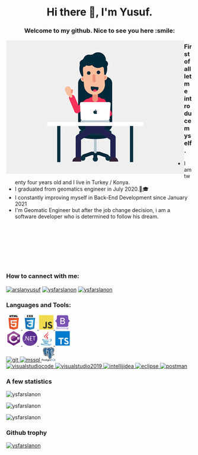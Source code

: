 <h1 align="center" >Hi there 👋, I'm Yusuf.</h1>
<h3 align="center" >Welcome to my github. Nice to see you here :smile: </h3>

<img align="left" src="https://github.com/ysfarslanon/ysfarslanon/blob/main/helloWorld.gif?raw=true" /> 

### First of all let me introduce myself.

- I am twenty four years old and I live in Turkey / Konya.
- I graduated from geomatics engineer in July 2020.:tada::mortar_board:
- I constantly improving myself in Back-End Development since January 2021
- I'm Geomatic Engineer but after the job change decision, i am a software developer who is determined to follow his dream.
<br><br><br><br><br><br><br><br>


### How to cannect with me:
<p align="left">
<a href="https://linkedin.com/in/arslanyusuf" target="blank"><img align="center" src="https://raw.githubusercontent.com/rahuldkjain/github-profile-readme-generator/master/src/images/icons/Social/linked-in-alt.svg" alt="arslanyusuf" height="30" width="40" /></a>
<a href="https://www.hackerrank.com/ysfarslanon" target="blank"><img align="center" src="https://raw.githubusercontent.com/rahuldkjain/github-profile-readme-generator/master/src/images/icons/Social/hackerrank.svg" alt="ysfarslanon" height="30" width="40" /></a>
<a href="mailto:14arslan.yusuf@gmail.com" target="blank"><img align="center" src="https://ssl.gstatic.com/ui/v1/icons/mail/rfr/logo_gmail_lockup_dark_1x_r2.png" alt="ysfarslanon" height="30" width="90" /></a>  
</p>


### Languages and Tools:
<p align="left"> 
   <a href="https://www.w3.org/html/" target="_blank" rel="noreferrer"> 
    <img src="https://raw.githubusercontent.com/devicons/devicon/master/icons/html5/html5-original-wordmark.svg" alt="html5" width="40" height="40"/> 
  </a> 
   <a href="https://www.w3schools.com/css/" target="_blank" rel="noreferrer"> 
    <img src="https://raw.githubusercontent.com/devicons/devicon/master/icons/css3/css3-original-wordmark.svg" alt="css3" width="40" height="40"/>
  </a>
   <a href="https://developer.mozilla.org/en-US/docs/Web/JavaScript" target="_blank" rel="noreferrer"> 
    <img src="https://raw.githubusercontent.com/devicons/devicon/master/icons/javascript/javascript-original.svg" alt="javascript" width="40" height="40"/> 
  </a> 
  <a href="https://getbootstrap.com" target="_blank" rel="noreferrer"> 
    <img src="https://raw.githubusercontent.com/devicons/devicon/master/icons/bootstrap/bootstrap-plain-wordmark.svg" alt="bootstrap" width="40" height="40"/> 
  </a>
  <br>
  <a href="https://www.w3schools.com/cs/" target="_blank" rel="noreferrer"> 
    <img src="https://raw.githubusercontent.com/devicons/devicon/master/icons/csharp/csharp-original.svg" alt="csharp" width="40" height="40"/>
  </a>
  
  <a href="https://dotnet.microsoft.com/" target="_blank" rel="noreferrer">
    <img src="https://raw.githubusercontent.com/github/explore/93d8a67084f94b2a444e510199a6e7622e5b09a3/topics/dotnet/dotnet.png" alt="dotnet" width="40" height="40"/>
  </a> 
  <a href="https://www.java.com" target="_blank" rel="noreferrer"> 
    <img src="https://raw.githubusercontent.com/devicons/devicon/master/icons/java/java-original.svg" alt="java" width="40" height="40"/>
  </a> 
  <a href="https://www.typescriptlang.org/" target="_blank" rel="noreferrer"> 
    <img src="https://raw.githubusercontent.com/devicons/devicon/master/icons/typescript/typescript-original.svg" alt="typescript" width="40" height="40"/> 
  </a>
  
  <br>
  
  <a href="https://git-scm.com/" target="_blank" rel="noreferrer"> 
    <img src="https://www.vectorlogo.zone/logos/git-scm/git-scm-icon.svg" alt="git" width="40" height="40"/>
  </a>
 
  <a href="https://www.microsoft.com/en-us/sql-server" target="_blank" rel="noreferrer"> 
    <img src="https://www.svgrepo.com/show/303229/microsoft-sql-server-logo.svg" alt="mssql" width="40" height="40"/> 
  </a> 
  
  <a href="https://www.postgresql.org" target="_blank" rel="noreferrer"> 
    <img src="https://raw.githubusercontent.com/devicons/devicon/master/icons/postgresql/postgresql-original-wordmark.svg" alt="postgresql" width="40" height="40"/> 
  </a> 
   
   <br>
   
   <a href="https://code.visualstudio.com/" target="_blank" rel="noreferrer"> 
    <img src="https://www.vectorlogo.zone/logos/visualstudio_code/visualstudio_code-ar21.svg" alt="visualstudiocode" width="80" height="40"/> 
  </a> 
   
   <a href="https://visualstudio.microsoft.com/tr/downloads/" target="_blank" rel="noreferrer"> 
    <img src="https://visualstudio.microsoft.com/wp-content/uploads/2021/10/Product-Icon.svg" alt="visualstudio2019" width="40" height="40"/> 
  </a> 
   
   <a href="https://www.jetbrains.com/idea/" target="_blank" rel="noreferrer"> 
    <img src="https://upload.wikimedia.org/wikipedia/commons/thumb/9/9c/IntelliJ_IDEA_Icon.svg/2048px-IntelliJ_IDEA_Icon.svg.png" alt="intellijidea" width="40" height="40"/> 
  </a> 
   
   <a href="https://www.eclipse.org/downloads/" target="_blank" rel="noreferrer"> 
    <img src="https://www.eclipse.org/downloads/assets/public/images/logo-eclipse.png" alt="eclipse" width="40" height="40"/> 
  </a> 
   
   <a href="https://postman.com" target="_blank" rel="noreferrer"> 
      <img src="https://www.vectorlogo.zone/logos/getpostman/getpostman-icon.svg" alt="postman" width="40" height="40"/> 
   </a>
  
</p>



### A few statistics

<p><img src="https://github-readme-stats.vercel.app/api/top-langs?username=ysfarslanon&show_icons=true&locale=en&layout=compact" alt="ysfarslanon" /></p>

<p><img src="https://github-readme-stats.vercel.app/api?username=ysfarslanon&show_icons=true&locale=en" alt="ysfarslanon" /></p>

<p><img src="https://github-readme-streak-stats.herokuapp.com/?user=ysfarslanon&" alt="ysfarslanon" /></p>

### Github trophy

<p align="left"> <a href="https://github.com/ryo-ma/github-profile-trophy"><img src="https://github-profile-trophy.vercel.app/?username=ysfarslanon" alt="ysfarslanon" /></a> </p>
